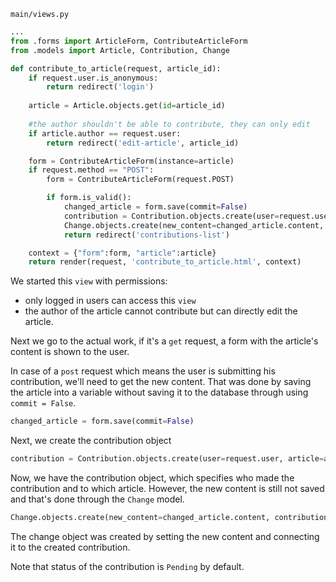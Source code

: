 `main/views.py`
```python
...
from .forms import ArticleForm, ContributeArticleForm
from .models import Article, Contribution, Change

def contribute_to_article(request, article_id):
	if request.user.is_anonymous:
		return redirect('login')
		
	article = Article.objects.get(id=article_id)
	
	#the author shouldn't be able to contribute, they can only edit
	if article.author == request.user:
		return redirect('edit-article', article_id)

	form = ContributeArticleForm(instance=article)
	if request.method == "POST":
		form = ContributeArticleForm(request.POST)

		if form.is_valid():
			changed_article = form.save(commit=False)
			contribution = Contribution.objects.create(user=request.user, article=article)
			Change.objects.create(new_content=changed_article.content, contribution=contribution)
			return redirect('contributions-list')

	context = {"form":form, "article":article}
	return render(request, 'contribute_to_article.html', context)
```

We started this `view` with permissions:
 * only logged in users can access this `view`
 * the author of the article cannot contribute but can directly edit the article.

Next we go to the actual work, if it's a `get` request, a form with the article's content is shown to the user.

In case of a `post` request which means the user is submitting his contribution, we'll need to get the new content. That was done by saving the article into a variable without saving it to the database through using `commit = False`.
```python
changed_article = form.save(commit=False)
```
Next, we create the contribution object
```python
contribution = Contribution.objects.create(user=request.user, article=article)
```
Now, we have the contribution object, which specifies who made the contribution and to which article. However, the new content is still not saved and that's done through the `Change` model.
```python
Change.objects.create(new_content=changed_article.content, contribution=contribution)
```
The change object was created by setting the new content and connecting it to the created contribution.

Note that status of the contribution is `Pending` by default.